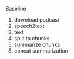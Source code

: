 Baseline
1. download podcast
1. speech2text
1. text 
1. split to chunks
1. summarize chunks
1. concat summarization